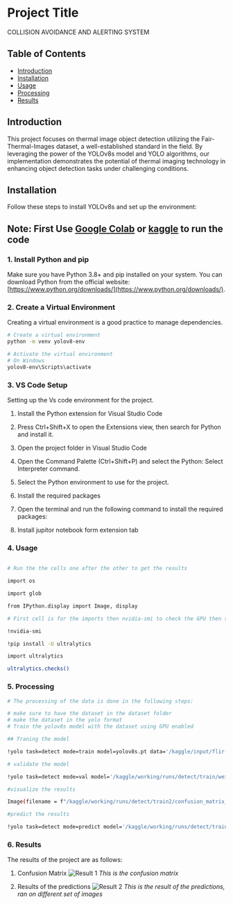 # Project Title

COLLISION AVOIDANCE AND ALERTING SYSTEM

## Table of Contents

- [Introduction](#introduction)
- [Installation](#installation)
- [Usage](#usage)
- [Processing](#processing)
- [Results](#results)
## Introduction

This project focuses on thermal image object detection utilizing the Fair-Thermal-Images dataset, a well-established standard in the field. By leveraging the power of the YOLOv8s model and YOLO algorithms, our implementation demonstrates the potential of thermal imaging technology in enhancing object detection tasks under challenging conditions.

## Installation

Follow these steps to install YOLOv8s and set up the environment:


## **Note:** First Use [Google Colab](https://colab.research.google.com/) or [kaggle](https://www.kaggle.com/) to run the code

### 1. Install Python and pip

Make sure you have Python 3.8+ and pip installed on your system. You can download Python from the official website: [https://www.python.org/downloads/](https://www.python.org/downloads/).

### 2. Create a Virtual Environment

Creating a virtual environment is a good practice to manage dependencies.

```bash
# Create a virtual environment
python -m venv yolov8-env

# Activate the virtual environment
# On Windows
yolov8-env\Scripts\activate

```
### 3. VS Code Setup

Setting up the Vs code environment for the project.


1. Install the Python extension for Visual Studio Code

2. Press Ctrl+Shift+X to open the Extensions view, then search for Python and install it.

3. Open the project folder in Visual Studio Code

4. Open the Command Palette (Ctrl+Shift+P) and select the Python: Select Interpreter command.

5. Select the Python environment to use for the project.

6. Install the required packages

7. Open the terminal and run the following command to install the required packages:

8. Install jupitor notebook form extension tab

### 4. Usage
```bash

# Run the the cells one after the other to get the results

import os

import glob

from IPython.display import Image, display

# First cell is for the imports then nvidia-smi to check the GPU then so on and so forth execute the cells serially

!nvidia-smi

!pip install -U ultralytics

import ultralytics

ultralytics.checks()
```
### 5. Processing
```bash
# The processing of the data is done in the following steps:

# make sure to have the dataset in the dataset folder
# make the dataset in the yolo format
# Train the yolov8s model with the dataset using GPU enabled

## Traning the model

!yolo task=detect mode=train model=yolov8s.pt data='/kaggle/input/flir-rgb-blurring-dataset/data.yaml' epochs=75 imgsz=640

# validate the model

!yolo task=detect mode=val model='/kaggle/working/runs/detect/train/weights/best.pt' data='/kaggle/input/flir-thermal-dataset-autorobo-self/data.yaml'

#visualize the results

Image(filename = f"/kaggle/working/runs/detect/train2/confusion_matrix_normalized.png", height = 400)

#predict the results

!yolo task=detect mode=predict model='/kaggle/working/runs/detect/train/weights/best.pt' conf=0.45 source='/kaggle/input/flir-rgb-blurring-dataset/test/images'

```

### 6. Results

The results of the project are as follows:

1. Confusion Matrix
![Result 1](https://imgur.com/DAMbC6Q-Imgur.png)
*This is the confusion matrix*



2. Results of the predictions
![Result 2](https://imgur.com/y1sWlkj-Imgur.png)
*This is the result of the predictions, ran on different set of images*
